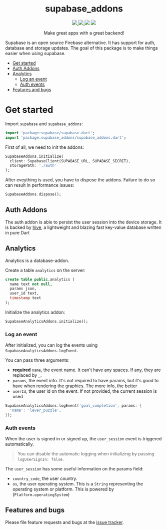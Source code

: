 <div>
  <h1 align="center">supabase_addons</h1>
  <p align="center" >
    <a title="Discord" href="https://discord.gg/674gpDQUVq">
      <img src="https://img.shields.io/discord/809528329337962516?label=discord&logo=discord" />
    </a>
    <a title="Pub" href="https://pub.dartlang.org/packages/fluent_ui" >
      <img src="https://img.shields.io/pub/v/fluent_ui.svg?style=popout&include_prereleases" />
    </a>
    <a title="Github License">
      <img src="https://img.shields.io/github/license/bdlukaa/fluent_ui" />
    </a>
    <a title="PRs are welcome">
      <img src="https://img.shields.io/badge/PRs-welcome-brightgreen.svg" />
    </a>
  </p>
  <p align="center">
  Make great apps with a great backend!
  </p>
</div>

Supabase is an open source Firebase alternative. It has support for auth, database and storage updates. The goal of this package is to make things easier when using supabase.

- [Get started](#get-started)
- [Auth Addons](#auth-addons)
- [Analytics](#analytics)
  - [Log an event](#log-an-event)
  - [Auth events](#auth-events)
- [Features and bugs](#features-and-bugs)

# Get started

Import `supabase` and `supabase_addons`:

```dart
import 'package:supabase/supabase.dart';
import 'package:supabase_addons/supabase_addons.dart';
```

First of all, we need to init the addons:

```dart
SupabaseAddons.initialize(
  client: SupabaseClient(SUPABASE_URL, SUPABASE_SECRET),
  storagePath: './auth'
);
```

After eveything is used, you have to dispose the addons. Failure to do so can result in performance issues:

```dart
SupabaseAddons.dispose();
```

## Auth Addons

The auth addon is able to persist the user session into the device storage. It is backed by [hive](https://pub.dev/packages/hive), a lightweight and blazing fast key-value database written in pure Dart

## Analytics

Analytics is a database-addon.

Create a table `analytics` on the server:

```sql
create table public.analytics (
  name text not null,
  params json,
  user_id text,
  timestamp text
);
```

Initialize the analytics addon:

```dart
SupabaseAnalyticsAddons.initialize();
```

### Log an event

After initialized, you can log the events using `SupabaseAnalyticsAddons.logEvent`.

You can pass three arguments:

- **required** `name`, the event name. It can't have any spaces. If any, they are replaced by `_`.
- `params`, the event info. It's not required to have params, but it's good to have when rendering the graphics. The more info, the better
- `userId`, the user id on the event. If not provided, the current session is used

```dart
SupabaseAnalyticsAddons.logEvent('goal_completion', params: {
  'name': 'lever_puzzle',
});
```

### Auth events

When the user is signed in or signed up, the `user_session` event is triggered automatically.

> You can disable the automatic logging when initializing by passing `logUserSignIn: false`.

The `user_session` has some useful information on the params field:

- `country_code`, the user country.
- `os`, the user operating system. This is a `String` representing the operating system or platform. This is powered by (`Platform.operatingSystem`)

## Features and bugs

Please file feature requests and bugs at the [issue tracker][tracker].

[tracker]: https://github.com/bdlukaa/supabase_addons/issues/new
